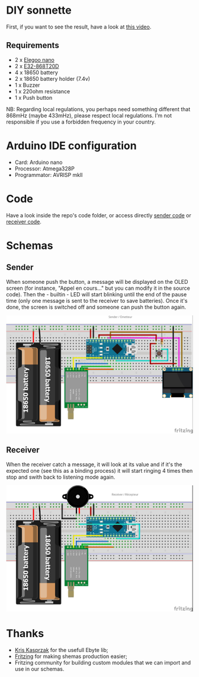 # DIY sonnette

First, if you want to see the result, have a look at [this video](https://youtu.be/OrXuBeXwijw).

## Requirements

- 2 x [Elegoo nano](https://www.elegoo.com/products/elegoo-nano-v3-0)
- 2 x [E32-868T20D](https://www.ebyte.com/en/product-view-news.aspx?id=132)
- 4 x 18650 battery
- 2 x 18650 battery holder (7.4v)
- 1 x Buzzer
- 1 x 220ohm resistance
- 1 x Push button

NB: Regarding local regulations, you perhaps need something different that 868mHz (maybe 433mHz), please respect local regulations. I'm not responsible if you use a forbidden frequency in your country.

# Arduino IDE configuration

- Card: Arduino nano
- Processor: Atmega328P
- Programmator: AVRISP mkll

# Code

Have a look inside the repo's code folder, or access directly [sender code](code/sender.ino) or [receiver code](code/receiver.ino).

# Schemas

## Sender

When someone push the button, a message will be displayed on the OLED screen (for instance, "Appel en cours..." but you can modify it in the source code). Then the - builtin - LED will start blinking until the end of the pause time (only one message is sent to the receiver to save batteries). Once it's done, the screen is switched off and someone can push the button again.

![Sender](medias/sender.jpg?raw=true "Sender")

## Receiver

When the receiver catch a message, it will look at its value and if it's the expected one (see this as a binding process) it will start ringing 4 times then stop and swith back to listening mode again.

![Receiver](medias/receiver.jpg?raw=true "Receiver")

# Thanks

- [Kris Kasprzak](https://github.com/KrisKasprzak/EBYTE) for the usefull Ebyte lib;
- [Fritzing](https://fritzing.org/) for making shemas production easier;
- Fritzing community for building custom modules that we can import and use in our schemas. 